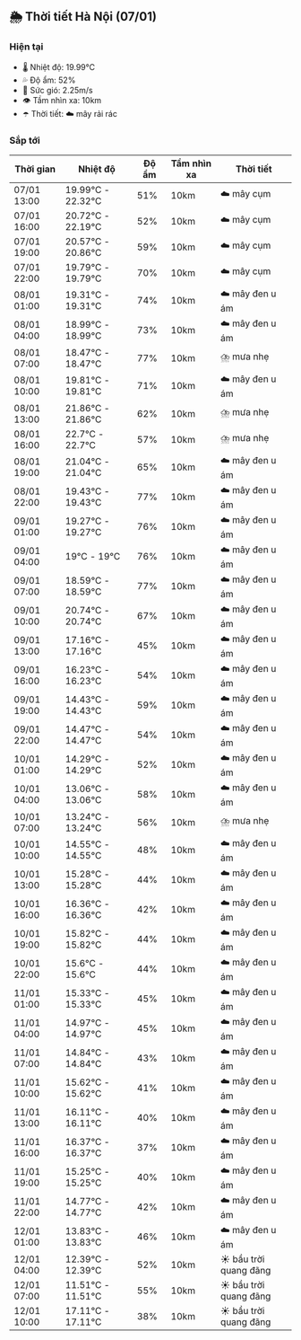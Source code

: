 ## 🌦️ Thời tiết Hà Nội (07/01)

### Hiện tại

- 🌡️ Nhiệt độ: 19.99℃
- 💦 Độ ẩm: 52%
- 💨 Sức gió: 2.25m/s
- 👁️ Tầm nhìn xa: 10km
- ☂️ Thời tiết: ☁️ mây rải rác

### Sắp tới

| Thời gian | Nhiệt độ | Độ ẩm | Tầm nhìn xa | Thời tiết |
| --- | --- | --- | --- | --- |
| 07/01 13:00 | 19.99℃ - 22.32℃ | 51% | 10km | ☁️ mây cụm |
| 07/01 16:00 | 20.72℃ - 22.19℃ | 52% | 10km | ☁️ mây cụm |
| 07/01 19:00 | 20.57℃ - 20.86℃ | 59% | 10km | ☁️ mây cụm |
| 07/01 22:00 | 19.79℃ - 19.79℃ | 70% | 10km | ☁️ mây cụm |
| 08/01 01:00 | 19.31℃ - 19.31℃ | 74% | 10km | ☁️ mây đen u ám |
| 08/01 04:00 | 18.99℃ - 18.99℃ | 73% | 10km | ☁️ mây đen u ám |
| 08/01 07:00 | 18.47℃ - 18.47℃ | 77% | 10km | ⛈️ mưa nhẹ |
| 08/01 10:00 | 19.81℃ - 19.81℃ | 71% | 10km | ☁️ mây đen u ám |
| 08/01 13:00 | 21.86℃ - 21.86℃ | 62% | 10km | ⛈️ mưa nhẹ |
| 08/01 16:00 | 22.7℃ - 22.7℃ | 57% | 10km | ⛈️ mưa nhẹ |
| 08/01 19:00 | 21.04℃ - 21.04℃ | 65% | 10km | ☁️ mây đen u ám |
| 08/01 22:00 | 19.43℃ - 19.43℃ | 77% | 10km | ☁️ mây đen u ám |
| 09/01 01:00 | 19.27℃ - 19.27℃ | 76% | 10km | ☁️ mây đen u ám |
| 09/01 04:00 | 19℃ - 19℃ | 76% | 10km | ☁️ mây đen u ám |
| 09/01 07:00 | 18.59℃ - 18.59℃ | 77% | 10km | ☁️ mây đen u ám |
| 09/01 10:00 | 20.74℃ - 20.74℃ | 67% | 10km | ☁️ mây đen u ám |
| 09/01 13:00 | 17.16℃ - 17.16℃ | 45% | 10km | ☁️ mây đen u ám |
| 09/01 16:00 | 16.23℃ - 16.23℃ | 54% | 10km | ☁️ mây đen u ám |
| 09/01 19:00 | 14.43℃ - 14.43℃ | 59% | 10km | ☁️ mây đen u ám |
| 09/01 22:00 | 14.47℃ - 14.47℃ | 54% | 10km | ☁️ mây đen u ám |
| 10/01 01:00 | 14.29℃ - 14.29℃ | 52% | 10km | ☁️ mây đen u ám |
| 10/01 04:00 | 13.06℃ - 13.06℃ | 58% | 10km | ☁️ mây đen u ám |
| 10/01 07:00 | 13.24℃ - 13.24℃ | 56% | 10km | ⛈️ mưa nhẹ |
| 10/01 10:00 | 14.55℃ - 14.55℃ | 48% | 10km | ☁️ mây đen u ám |
| 10/01 13:00 | 15.28℃ - 15.28℃ | 44% | 10km | ☁️ mây đen u ám |
| 10/01 16:00 | 16.36℃ - 16.36℃ | 42% | 10km | ☁️ mây đen u ám |
| 10/01 19:00 | 15.82℃ - 15.82℃ | 44% | 10km | ☁️ mây đen u ám |
| 10/01 22:00 | 15.6℃ - 15.6℃ | 44% | 10km | ☁️ mây đen u ám |
| 11/01 01:00 | 15.33℃ - 15.33℃ | 45% | 10km | ☁️ mây đen u ám |
| 11/01 04:00 | 14.97℃ - 14.97℃ | 45% | 10km | ☁️ mây đen u ám |
| 11/01 07:00 | 14.84℃ - 14.84℃ | 43% | 10km | ☁️ mây đen u ám |
| 11/01 10:00 | 15.62℃ - 15.62℃ | 41% | 10km | ☁️ mây đen u ám |
| 11/01 13:00 | 16.11℃ - 16.11℃ | 40% | 10km | ☁️ mây đen u ám |
| 11/01 16:00 | 16.37℃ - 16.37℃ | 37% | 10km | ☁️ mây đen u ám |
| 11/01 19:00 | 15.25℃ - 15.25℃ | 40% | 10km | ☁️ mây đen u ám |
| 11/01 22:00 | 14.77℃ - 14.77℃ | 42% | 10km | ☁️ mây đen u ám |
| 12/01 01:00 | 13.83℃ - 13.83℃ | 46% | 10km | ☁️ mây đen u ám |
| 12/01 04:00 | 12.39℃ - 12.39℃ | 52% | 10km | ☀️ bầu trời quang đãng |
| 12/01 07:00 | 11.51℃ - 11.51℃ | 55% | 10km | ☀️ bầu trời quang đãng |
| 12/01 10:00 | 17.11℃ - 17.11℃ | 38% | 10km | ☀️ bầu trời quang đãng |
